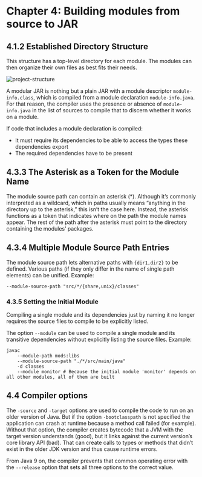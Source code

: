 # Chapter 4: Building modules from source to JAR

## 4.1.2 Established Directory Structure

This structure has a top-level directory for each module. The modules can then organize their own files as best fits their needs.

![project-structure](https://user-images.githubusercontent.com/15990580/112185671-20ee1400-8c09-11eb-95d2-1f4f774a739e.jpg)

A modular JAR is nothing but a plain JAR with a module descriptor `module-info.class`, which is compiled from a module declaration `module-info.java`. For that reason, the compiler uses the presence or absence of `module-info.java` in the list of sources to compile that to discern whether it works on a module.

If code that includes a module declaration is compiled:

- It must require its dependencies to be able to access the types these dependencies export
- The required dependencies have to be present

## 4.3.3	The Asterisk as a Token for the Module Name

The module source path can contain an asterisk (\*). Although it’s commonly interpreted as a wildcard, which in paths usually means “anything in the directory up to the asterisk,” this isn’t the case here. Instead, the asterisk functions as a token that indicates where on the path the module names appear. The rest of the path after the asterisk must point to the directory containing the modules’ packages.

## 4.3.4	Multiple Module Source Path Entries

The module source path lets alternative paths with `{dir1,dir2}` to be defined. Various paths (if they only differ in the name of single path elements) can be unified. Example:

```shell
--module-source-path "src/*/{share,unix}/classes"
```

### 4.3.5	Setting the Initial Module

Compiling a single module and its dependencies just by naming it no longer requires the source files to compile to be explicitly listed.

The option `--module` can be used to compile a single module and its transitive dependencies without explicitly listing the source files. Example:

```shell
javac
    --module-path mods:libs
    --module-source-path "./*/src/main/java"
    -d classes
    --module monitor # Because the initial module 'monitor' depends on all other modules, all of them are built
```

## 4.4	Compiler options

The `-source` and `-target` options are used to compile the code to run on an older version of Java. But if the option `-bootclasspath` is not specified the application can crash at runtime because a method call failed (for example). Without that option, the compiler creates bytecode that a JVM with the target version understands (good), but it links against the current version’s core library API (bad). That can create calls to types or methods that didn’t exist in the older JDK version and thus cause runtime errors.

From Java 9 on, the compiler prevents that common operating error with the `--release` option that sets all three options to the correct value.

